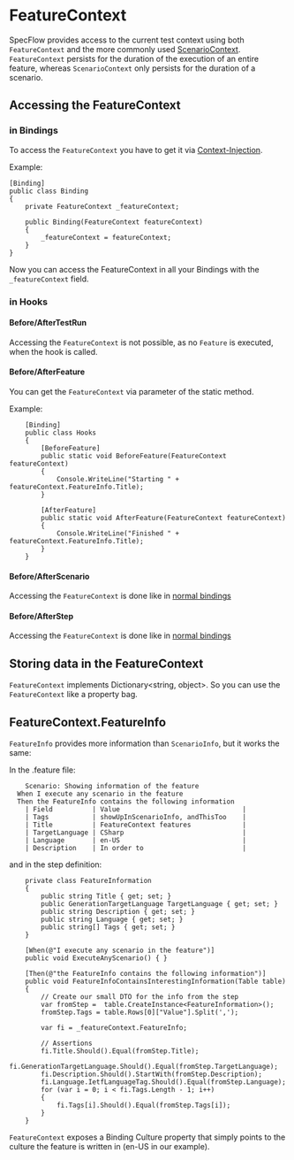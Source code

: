 # FeatureContext

SpecFlow provides access to the current test context using both `FeatureContext` and the more commonly used [ScenarioContext](). `FeatureContext` persists for the duration of the execution of an entire feature, whereas `ScenarioContext` only persists for the duration of a scenario.

## Accessing the FeatureContext

### in Bindings

To access the `FeatureContext` you have to get it via [Context-Injection]().

Example: 

```
[Binding]
public class Binding
{
	private FeatureContext _featureContext;

    public Binding(FeatureContext featureContext)
    {
		_featureContext = featureContext;
    }
}

```

Now you can access the FeatureContext in all your Bindings with the `_featureContext` field.

### in Hooks

#### Before/AfterTestRun

Accessing the `FeatureContext` is not possible, as no `Feature` is executed, when the hook is called.

#### Before/AfterFeature

You can get the `FeatureContext` via parameter of the static method.

Example:

```
	[Binding]
    public class Hooks
    {
        [BeforeFeature]
        public static void BeforeFeature(FeatureContext featureContext)
        {
            Console.WriteLine("Starting " + featureContext.FeatureInfo.Title);
        }

        [AfterFeature]
        public static void AfterFeature(FeatureContext featureContext)
        {
            Console.WriteLine("Finished " + featureContext.FeatureInfo.Title);
        }
    }
```

#### Before/AfterScenario

Accessing the `FeatureContext` is done like in [normal bindings](#in-Bindings)

#### Before/AfterStep

Accessing the `FeatureContext` is done like in [normal bindings](#in-Bindings)

## Storing data in the FeatureContext 

`FeatureContext` implements Dictionary<string, object>. So you can use the `FeatureContext` like a property bag.  

## FeatureContext.FeatureInfo

`FeatureInfo` provides more information than `ScenarioInfo`, but it works the same:

In the .feature file:

        Scenario: Showing information of the feature
	  When I execute any scenario in the feature
	  Then the FeatureInfo contains the following information
		| Field          | Value                               |
		| Tags           | showUpInScenarioInfo, andThisToo    |
		| Title          | FeatureContext features             |
		| TargetLanguage | CSharp                              |
		| Language       | en-US                               |
		| Description    | In order to                         |

and in the step definition:

        private class FeatureInformation
        {
            public string Title { get; set; }
            public GenerationTargetLanguage TargetLanguage { get; set; }
            public string Description { get; set; }
            public string Language { get; set; }
            public string[] Tags { get; set; }
        }

        [When(@"I execute any scenario in the feature")]
        public void ExecuteAnyScenario() { }

        [Then(@"the FeatureInfo contains the following information")]
        public void FeatureInfoContainsInterestingInformation(Table table)
        {
            // Create our small DTO for the info from the step
            var fromStep =  table.CreateInstance<FeatureInformation>();
            fromStep.Tags = table.Rows[0]["Value"].Split(',');

            var fi = _featureContext.FeatureInfo;
            
            // Assertions
            fi.Title.Should().Equal(fromStep.Title);
            fi.GenerationTargetLanguage.Should().Equal(fromStep.TargetLanguage);
            fi.Description.Should().StartWith(fromStep.Description);
            fi.Language.IetfLanguageTag.Should().Equal(fromStep.Language);
            for (var i = 0; i < fi.Tags.Length - 1; i++)
            {
                fi.Tags[i].Should().Equal(fromStep.Tags[i]);
            }
        }


`FeatureContext` exposes a Binding Culture property that simply points to the culture the feature is written in (en-US in our example).